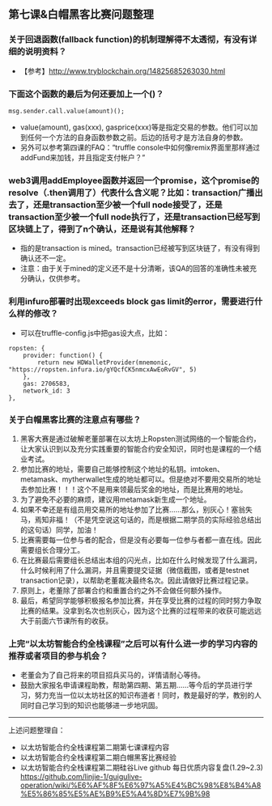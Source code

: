 ## 第七课&白帽黑客比赛问题整理

### 关于回退函数(fallback function)的机制理解得不太透彻，有没有详细的说明资料？ 
* 【参考】http://www.tryblockchain.org/14825685263030.html 

### 下面这个函数的最后为何还要加上一个()？ 
```
msg.sender.call.value(amount)();
```
* value(amount), gas(xxx), gasprice(xxx)等是指定交易的参数。他们可以加到任何一个方法的自身函数参数之前。后边的括号才是方法自身的参数。 
* 另外可以参考第四课的FAQ：“truffle console中如何像remix界面里那样通过addFund来加钱，并且指定支付帐户？”　

### web3调用addEmployee函数并返回一个promise，这个promise的resolve（.then调用了）代表什么含义呢？比如：transaction广播出去了，还是transaction至少被一个full node接受了，还是transaction至少被一个full node执行了，还是transaction已经写到区块链上了，得到了n个确认，还是说有其他解释？ 
* 指的是transaction is mined。transaction已经被写到区块链了，有没有得到确认还不一定。
* 注意：由于关于mined的定义还不是十分清晰，该QA的回答的准确性未被充分确认，仅供参考。 

### 利用infuro部署时出现exceeds block gas limit的error，需要进行什么样的修改？ 
* 可以在truffle-config.js中把gas设大点，比如： 
```
ropsten: {
    provider: function() {
		return new HDWalletProvider(mnemonic, "https://ropsten.infura.io/gYQcfCK5nmcxAwEoRvGV", 5)
    },
    gas: 2706583,
    network_id: 3
}, 
```

### 关于白帽黑客比赛的注意点有哪些？ 
1. 黑客大赛是通过破解老董部署在以太坊上Ropsten测试网络的一个智能合约，让大家认识到以及充分实践重要的智能合约安全知识，同时也是课程的一个结业考试。 
2. 参加比赛的地址，需要自己能够控制这个地址的私钥。imtoken、metamask、mytherwallet生成的地址都可以。但是绝对不要用交易所的地址去参加比赛！！！这个不是用来领最后奖金的地址，而是比赛用的地址。 
3. 为了避免不必要的麻烦，建议用metamask新生成一个地址。 
4. 如果不幸还是有组员用交易所的地址参加了比赛……那么，别灰心！塞翁失马，焉知非福！（不是凭空说这句话的，而是根据二期学员的实际经验总结出的这句话）同学，加油！ 
5. 比赛需要每一位参与者的配合，但是没有必要每一位参与者都一直在线。因此需要组长合理分工。 
6. 在比赛最后需要组长总结出本组的闪光点，比如在什么时候发现了什么漏洞，什么时候利用了什么漏洞，并且需要提交证据（微信截图，或者是testnet transaction记录），以帮助老董裁决最终名次。因此请做好比赛过程记录。 
7. 原则上，老董除了部署合约和重置合约之外不会做任何额外操作。 
8. 最后，希望同学能够积极报名参加比赛，并在享受比赛的过程的同时努力争取比赛的结果。没拿到名次也别灰心，因为这个比赛的过程带来的收获可能远远大于前面六节课所有的收获。 

### 上完“以太坊智能合约全栈课程”之后可以有什么进一步的学习内容的推荐或者项目的参与机会？ 
* 老董会为了自己将来的项目招兵买马的，详情请耐心等待。 
* 鼓励大家报名申请课程助教，帮助第四期、第五期……等今后的学员进行学习，努力充当一位以太坊社区的知识布道者！同时，教是最好的学，教别的人同时自己学习到的知识也能够进一步地巩固。 

---
上述问题整理自：
* 以太坊智能合约全栈课程第二期第七课课程内容 
* 以太坊智能合约全栈课程第二期白帽黑客比赛经验 
* 以太坊智能合约全栈课程第二期硅谷Live github 每日优质内容复盘(1.29~2.3) 
https://github.com/linjie-1/guigulive-operation/wiki/%E6%AF%8F%E6%97%A5%E4%BC%98%E8%B4%A8%E5%86%85%E5%AE%B9%E5%A4%8D%E7%9B%98

